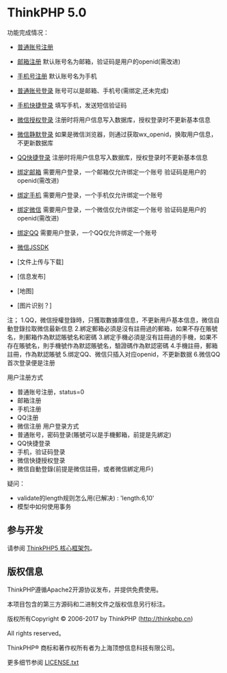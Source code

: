 ThinkPHP 5.0
===============

功能完成情况：
 + [普通账号注册](http://www.jiangyang.me/index/index/register)
 + [邮箱注册](http://www.jiangyang.me/index/index/mailreg)
   默认账号名为邮箱，验证码是用户的openid(需改进)
 + [手机号注册](http://www.jiangyang.me/index/index/phonereg)
   默认账号名为手机


 + [普通账号登录](http://www.jiangyang.me/index/User/login)
   账号可以是邮箱、手机号(需绑定,还未完成)
 + [手机快捷登录](http://www.jiangyang.me/index/User/phonelogin)
   填写手机，发送短信验证码
 + [微信授权登录](http://www.jiangyang.me/index/Oauth/wxLogin)
   注册时将用户信息写入数据库，授权登录时不更新基本信息
 + [微信静默登录](http://www.jiangyang.me/index/Oauth/wxAutoLogin)
   如果是微信浏览器，则通过获取wx_openid，换取用户信息，不更新数据库
 + [QQ快捷登录](http://www.jiangyang.me/index/Oauth/qq_login)
   注册时将用户信息写入数据库，授权登录时不更新基本信息


 + [绑定邮箱](http://www.jiangyang.me/index/index/bindmail) 
   需要用户登录，一个邮箱仅允许绑定一个账号
   验证码是用户的openid(需改进)
 + [绑定手机](http://www.jiangyang.me/index/index/bindphone)
   需要用户登录，一个手机仅允许绑定一个账号
 + [绑定微信](http://www.jiangyang.me/index/Oauth/bindWX) 
   需要用户登录，一个微信仅允许绑定一个账号
   验证码是用户的openid(需改进)
 + [绑定QQ](http://www.jiangyang.me/index/Oauth/bindQQ)
   需要用户登录，一个QQ仅允许绑定一个账号


 + [微信JSSDK](http://www.jiangyang.me/index/index/wxjssdk)


 + [文件上传与下载]
 + [信息发布]
 + [地图]
 + [图片识别？]


注；
1.QQ，微信授權登錄時，只獲取數據庫信息，不更新用戶基本信息，微信自動登錄拉取微信最新信息
2.綁定郵箱必須是沒有註冊過的郵箱，如果不存在賬號名，則郵箱作為默認賬號名和密碼
3.綁定手機必須是沒有註冊過的手機，如果不存在賬號名，則手機號作為默認賬號名，驗證碼作為默認密碼
4.手機註冊，郵箱註冊，作為默認賬號
5.绑定QQ、微信只插入对应openid，不更新数据
6.微信QQ首次登录便是注册

用户注册方式
 + 普通账号注册，status=0
 + 邮箱注册
 + 手机注册
 + QQ注册
 + 微信注册
用户登录方式
 + 普通账号，密码登录(賬號可以是手機郵箱，前提是先綁定)
 + QQ快捷登录
 + 手机，验证码登录
 + 微信快捷授权登录
 + 微信自動登錄(前提是微信註冊，或者微信綁定用戶)

疑问：
 - validate的length规则怎么用(已解决)
 : 'length:6,10'
 - 模型中如何使用事务











## 参与开发
请参阅 [ThinkPHP5 核心框架包](https://github.com/top-think/framework)。

## 版权信息

ThinkPHP遵循Apache2开源协议发布，并提供免费使用。

本项目包含的第三方源码和二进制文件之版权信息另行标注。

版权所有Copyright © 2006-2017 by ThinkPHP (http://thinkphp.cn)

All rights reserved。

ThinkPHP® 商标和著作权所有者为上海顶想信息科技有限公司。

更多细节参阅 [LICENSE.txt](LICENSE.txt)
